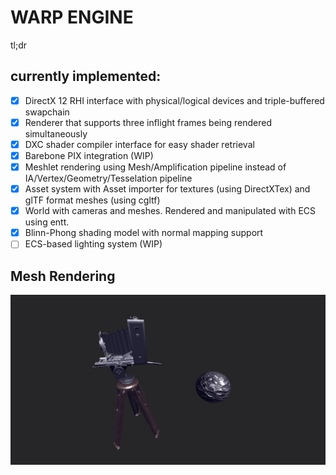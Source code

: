 # WARP ENGINE

tl;dr
## currently implemented:
- [x] DirectX 12 RHI interface with physical/logical devices and triple-buffered swapchain
- [x] Renderer that supports three inflight frames being rendered simultaneously
- [x] DXC shader compiler interface for easy shader retrieval
- [x] Barebone PIX integration (WIP)
- [x] Meshlet rendering using Mesh/Amplification pipeline instead of IA/Vertex/Geometry/Tesselation pipeline
- [x] Asset system with Asset importer for textures (using DirectXTex) and glTF format meshes (using cgltf)
- [x] World with cameras and meshes. Rendered and manipulated with ECS using entt.
- [x] Blinn-Phong shading model with normal mapping support
- [ ] ECS-based lighting system (WIP) 

## Mesh Rendering
![HelloCubeImage](images/WE_Img_BlinnPhong.jpg)
